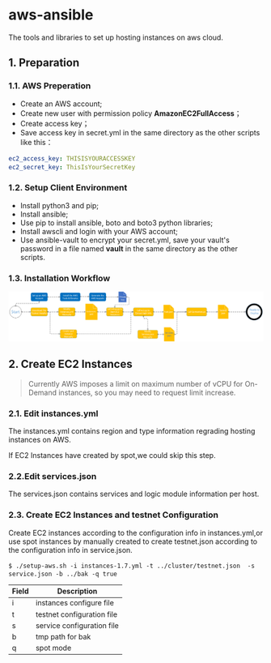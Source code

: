 # aws-ansible

The tools and libraries to set up hosting instances on aws cloud.

## 1. Preparation

### 1.1. AWS Preperation

* Create an AWS account;
* Create new user with permission policy **AmazonEC2FullAccess**；
* Create access key；
* Save access key in secret.yml in the same directory as the other scripts like this：

```yaml
ec2_access_key: THISISYOURACCESSKEY
ec2_secret_key: ThisIsYourSecretKey
```

### 1.2. Setup Client Environment

* Install python3 and pip;
* Install ansible;
* Use pip to install ansible, boto and boto3 python libraries;
* Install awscli and login with your AWS account;
* Use ansible-vault to encrypt your secret.yml, save your vault's password in a file named **vault** in the same directory as the other scripts.

### 1.3. Installation Workflow

![alt text](img/aws.png)

## 2. Create EC2 Instances

>Currently AWS imposes a limit on maximum number of vCPU for On-Demand instances, so you may need to request limit increase.  

### 2.1. Edit instances.yml

The instances.yml contains region and type information regrading hosting instances on AWS.

If EC2 Instances have created by spot,we could skip this step. 

### 2.2.Edit services.json 

The services.json contains services and logic module information per host.

### 2.3. Create EC2 Instances and testnet  Configuration

Create EC2 instances according to the configuration info in instances.yml,or use spot instances by manually created to create testnet.json according to the configuration info in service.json.

```shell
$ ./setup-aws.sh -i instances-1.7.yml -t ../cluster/testnet.json  -s service.json -b ../bak -q true
```

| Field              | Description           |
| ------------------ | --------------------- |
| i      | instances configure file       |
| t             | testnet configuration file |
| s | service configuration file |
| b | tmp path  for bak |
| q | spot mode |

